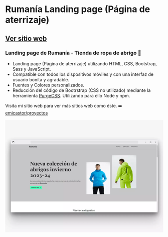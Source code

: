 # Rumanía Landing page (Página de aterrizaje)
## [Ver sitio web]()
### Landing page de Rumanía - Tienda de ropa de abrigo 🧥

- Landing page (Página de aterrizaje) utilizando HTML, CSS, Bootstrap, Sass y JavaScript.
- Compatible con todos los dispositivos móviles y con una interfaz de usuario bonita y agradable.
- Fuentes y Colores personalizados.
- Reducción del código de Bootrstrap (CSS no utilizado) mediante la herramienta [PurgeCSS](https://purgecss.com/). Utilizando para ello Node y npm.

Visita mi sitio web para ver más sitios web como éste. ➡️ [emicastor/proyectos](https://emicastor.com.ar/proyectos)

![Rumanía Landing page](/preview.webp)